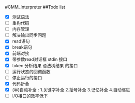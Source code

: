 #CMM_Interpreter
##Todo list
- [x] 测试语法
- [ ] 重构代码
- [ ] 内存管理
- [ ] 解决输出同步问题
- [x] read语句
- [x] break语句
- [x] 前端对接
- [x] 带参数read对话框 stdin 接口
- [x] token 分析结果 语法树结果 的接口
- [ ] 运行状态的回调函数
- [ ] 停止运行的接口
- [x] 代码折叠
- [x] (半)自动补全 : 1.关键字补全 2.括号补全 3.记忆补全 4.自动缩进
- [ ] I/O接口的效率低下
